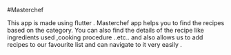 #Masterchef

 This app is made using flutter . Masterchef app helps you to find the recipes based on the category. You can also find the details of the recipe like ingredients used ,cooking procedure ..etc.. and also allows us to add recipes to our favourite list and can navigate to it very easily . 
 
